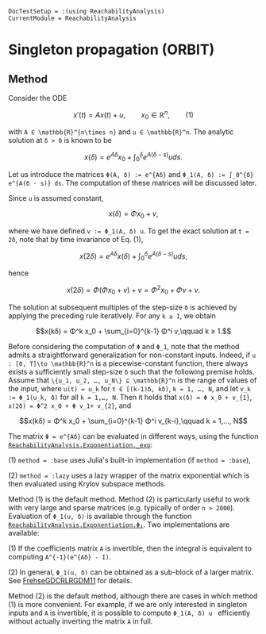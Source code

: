 ```@meta
DocTestSetup = :(using ReachabilityAnalysis)
CurrentModule = ReachabilityAnalysis
```

# Singleton propagation (ORBIT)

## Method

Consider the ODE

```math
x'(t) = Ax(t) + u, \qquad x_0 ∈ \mathbb{R}^n,\qquad (1)
```
with ``A ∈ \mathbb{R}^{n\times n}`` and ``u ∈ \mathbb{R}^n``. The analytic solution at ``δ > 0`` is known to be

```math
x(δ) = e^{Aδ}x_0 + ∫_0^δ e^{A(δ - s)} uds.
```
Let us introduce the matrices ``Φ(A, δ) := e^{Aδ}`` and ``Φ_1(A, δ) := ∫_0^{δ} e^{A(δ - s)} ds``. The computation of these matrices will be discussed later.

Since ``u`` is assumed constant,
```math
x(δ) = Φ x_0 + v,
```
where we have defined ``v := Φ_1(A, δ) u``. To get the exact solution at ``t = 2δ``, note that by time invariance of Eq. (1),

```math
x(2δ) = e^{Aδ} x(δ) + ∫_0^δ e^{A(δ - s)}u ds,
```
hence
```math
x(2δ) = Φ (Φ x_0 + v) + v = Φ^2 x_0 + Φ v + v.
```

The solution at subsequent multiples of the step-size ``δ`` is achieved by applying the preceding rule iteratlvely. For any ``k ≥ 1``, we obtain
```math
x(kδ) = Φ^k x_0 + \sum_{i=0}^{k-1} Φ^i v,\qquad k ≥ 1.
```

Before considering the computation of ``Φ`` and ``Φ_1``, note that the method admits a straightforward generalization for non-constant inputs. Indeed, if ``u : [0, T]\to \mathbb{R}^n`` is a piecewise-constant function, there always exists a sufficiently small step-size ``δ`` such that the following premise holds. Assume that ``\{u_1, u_2, …, u_N\} ⊆ \mathbb{R}^n`` is the range of values of the input, where ``u(t) = u_k`` for ``t ∈ [(k-1)δ, kδ)``, ``k = 1, …, N``, and let ``v_k := Φ_1(u_k, δ)`` for all ``k = 1,…, N``. Then it holds that ``x(δ) = Φ x_0 + v_{1}``, ``x(2δ) = Φ^2 x_0 + Φ v_1+ v_{2}``, and

```math
x(kδ) = Φ^k x_0 + \sum_{i=0}^{k-1} Φ^i v_{k-i},\qquad k = 1,…, N
```

The matrix ``Φ = e^{Aδ}`` can be evaluated in different ways, using the function
[`ReachabilityAnalysis.Exponentiation._exp`](@ref):

(1) `method = :base` uses Julia's built-in implementation (if `method = :base`),

(2) `method = :lazy` uses a lazy wrapper of the matrix exponential which is then evaluated using Krylov subspace methods.

Method (1) is the default method. Method (2) is particularly useful to work with
very large and sparse matrices (e.g. typically of order `n > 2000`). Evaluation
of ``Φ_1(u, δ)`` is available through the function
[`ReachabilityAnalysis.Exponentiation.Φ₁`](@ref). Two implementations are available:

(1) If the coefficients matrix ``A`` is invertible, then the integral is equivalent to computing ``A^{-1}(e^{Aδ} - I)``.

(2) In general, ``Φ_1(u, δ)`` can be obtained as a sub-block of a larger matrix. See [FrehseGDCRLRGDM11](@citet) for details.

Method (2) is the default method, although there are cases in which method (1) is more convenient.
For example, if we are only interested in singleton inputs and ``A`` is invertible,
it is possible to compute ``Φ_1(A, δ) u `` efficiently without actually inverting the matrix ``A`` in full.
